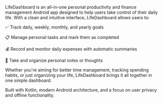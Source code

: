 LifeDashboard is an all-in-one personal productivity and finance management Android app designed to help users take control of their daily life. With a clean and intuitive interface, LifeDashboard allows users to:

✅ Track daily, weekly, monthly, and yearly goals

📋 Manage personal tasks and mark them as completed

💰 Record and monitor daily expenses with automatic summaries

📝 Take and organize personal notes or thoughts

Whether you're aiming for better time management, tracking spending habits, or just organizing your life, LifeDashboard brings it all together in one simple dashboard.

Built with Kotlin, modern Android architecture, and a focus on user privacy and offline functionality.

